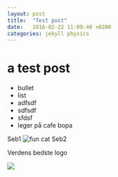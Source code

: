 ```yaml
---
layout: post
title:  "Test post"
date:   2016-02-22 11:09:40 +0200
categories: jekyll physics
---
```

# a test post

- bullet
- list
- adfsdf
- sdfsdf
- sfdsf
- leger på cafe bopa


Seb1
![fun cat](https://i.ytimg.com/vi/icqDxNab3Do/maxresdefault.jpg)
Seb2

Verdens bedste logo

![](http://murholt.github.io/images/logo.jpg)
